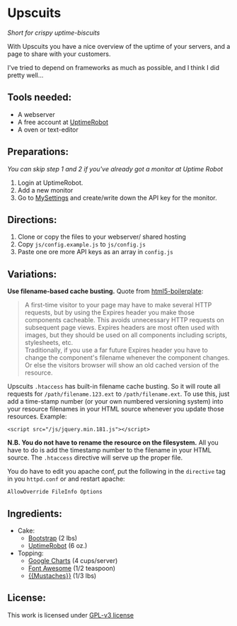 Upscuits 
===============
_Short for crispy uptime-biscuits_

With Upscuits you have a nice overview of the uptime of your servers, and a page to share with your customers.

I've tried to depend on frameworks as much as possible, and I think I did pretty well...


Tools needed:
---------------
* A webserver
* A free account at [UptimeRobot](http://uptimerobot.com)
* A oven or text-editor


Preparations:
---------------
_You can skip step 1 and 2 if you've already got a monitor at Uptime Robot_

1. Login at UptimeRobot.
2. Add a new monitor
3. Go to [MySettings](http://www.uptimerobot.com/mySettings.asp) and create/write down the API key for the monitor.


Directions:
---------------
1. Clone or copy the files to your webserver/ shared hosting
2. Copy `js/config.example.js` to `js/config.js`
3. Paste one ore more API keys as an array in `config.js`


Variations:
---------------

__Use filename-based cache busting.__ Quote from [html5-boilerplate](https://github.com/h5bp/html5-boilerplate/blob/master/doc/htaccess.md#cache-busting):

> A first-time visitor to your page may have to make several HTTP requests, but by using the Expires header you make those components cacheable. This avoids unnecessary HTTP requests on subsequent page views. Expires headers are most often used with images, but they should be used on all components including scripts, stylesheets, etc.  
> Traditionally, if you use a far future Expires header you have to change the component's filename whenever the component changes. Or else the visitors browser will show an old cached version of the resource.

Upscuits `.htaccess` has built-in filename cache busting. So it will route all requests for `/path/filename.123.ext` to `/path/filename.ext`. To use this, just add a time-stamp number (or your own numbered versioning system) into your resource filenames in your HTML source whenever you update those resources. Example:

`<script src="/js/jquery.min.181.js"></script>`
 
__N.B. You do not have to rename the resource on the filesystem.__ All you have to do is add the timestamp number to the filename in your HTML source. The `.htaccess` directive will serve up the proper file.

You do have to edit you apache conf, put the following in the `directive` tag in you `httpd.conf` or  and restart apache:

`AllowOverride FileInfo Options`



Ingredients:
---------------
* Cake:
	* [Bootstrap](http://twitter.github.com/bootstrap/) (2 lbs)
	* [UptimeRobot](http://www.uptimerobot.com) (6 oz.)
* Topping:
	* [Google Charts](https://developers.google.com/chart) (4 cups/server)
	* [Font Awesome](http://fortawesome.github.com/Font-Awesome/) (1/2 teaspoon)
	* [{{Mustaches}}](https://github.com/janl/mustache.js/) (1/3 lbs)


License:
---------------
This work is licensed under [GPL-v3 license](https://github.com/digibart/upscuits/blob/master/license.md)

